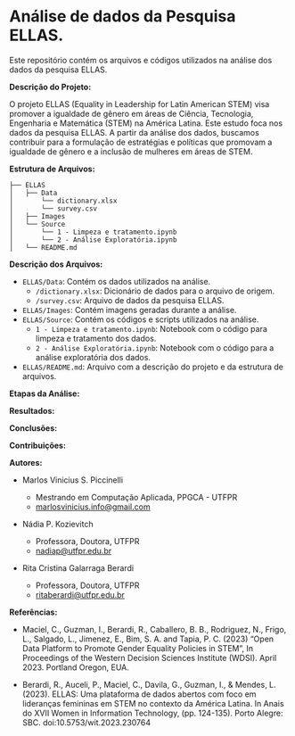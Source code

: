# Análise de dados da Pesquisa ELLAS.

Este repositório contém os arquivos e códigos utilizados na análise dos dados da pesquisa ELLAS.

**Descrição do Projeto:**

O projeto ELLAS (Equality in Leadership for Latin American STEM) visa promover a igualdade de gênero em áreas de Ciência, Tecnologia, Engenharia e Matemática (STEM) na América Latina. Este estudo foca nos dados da pesquisa ELLAS. A partir da análise dos dados, buscamos contribuir para a formulação de estratégias e políticas que promovam a igualdade de gênero e a inclusão de mulheres em áreas de STEM.

**Estrutura de Arquivos:**

```
├── ELLAS
│   ├── Data
│       └── dictionary.xlsx
│       └── survey.csv
│   ├── Images
│   └── Source
│       └── 1 - Limpeza e tratamento.ipynb
│       └── 2 - Análise Exploratória.ipynb
│   └── README.md
```

**Descrição dos Arquivos:**

- `ELLAS/Data`: Contém os dados utilizados na análise.
  - `/dictionary.xlsx`: Dicionário de dados para o arquivo de origem.
  - `/survey.csv`: Arquivo de dados da pesquisa ELLAS.
- `ELLAS/Images`: Contém imagens geradas durante a análise.
- `ELLAS/Source`: Contém os códigos e scripts utilizados na análise.
  - `1 - Limpeza e tratamento.ipynb`: Notebook com o código para limpeza e tratamento dos dados.
  - `2 - Análise Exploratória.ipynb`: Notebook com o código para a análise exploratória dos dados.
- `ELLAS/README.md`: Arquivo com a descrição do projeto e da estrutura de arquivos.

**Etapas da Análise:**


**Resultados:**


**Conclusões:**


**Contribuições:**


**Autores:**

- Marlos Vinicius S. Piccinelli
  - Mestrando em Computação Aplicada, PPGCA - UTFPR
  - marlosvinicius.info@gmail.com

- Nádia P. Kozievitch
  - Professora, Doutora, UTFPR
  - nadiap@utfpr.edu.br

- Rita Cristina Galarraga Berardi
  - Professora, Doutora, UTFPR 
  - ritaberardi@utfpr.edu.br

**Referências:**

- Maciel, C., Guzman, I., Berardi, R., Caballero, B. B., Rodriguez, N., Frigo, L., Salgado, L., Jimenez, E., Bim, S. A. and Tapia, P. C. (2023) “Open Data Platform to Promote Gender Equality Policies in STEM”, In Proceedings of the Western Decision Sciences Institute (WDSI). April 2023. Portland Oregon, EUA.

- Berardi, R., Auceli, P., Maciel, C., Davila, G., Guzman, I., & Mendes, L. (2023). ELLAS: Uma plataforma de dados abertos com foco em lideranças femininas em STEM no contexto da América Latina. In Anais do XVII Women in Information Technology, (pp. 124-135). Porto Alegre: SBC. doi:10.5753/wit.2023.230764